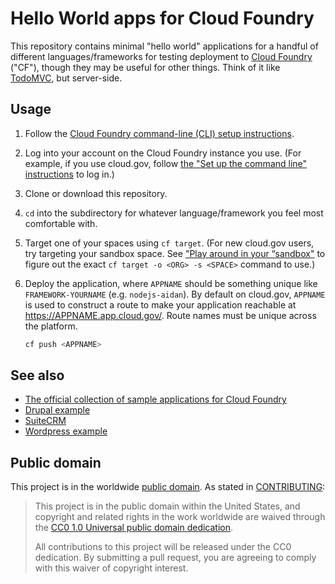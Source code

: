 # Hello World apps for Cloud Foundry

This repository contains minimal "hello world" applications for a handful of different languages/frameworks for testing deployment to [Cloud Foundry](http://www.cloudfoundry.org/) ("CF"), though they may be useful for other things. Think of it like [TodoMVC](http://todomvc.com/), but server-side.

## Usage

1. Follow the [Cloud Foundry command-line (CLI) setup instructions](https://docs.cloudfoundry.org/cf-cli/install-go-cli.html).
1. Log into your account on the Cloud Foundry instance you use. (For example, if you use cloud.gov, follow [the "Set up the command line" instructions](https://cloud.gov/docs/getting-started/setup/#set-up-the-command-line) to log in.)
1. Clone or download this repository.
1. `cd` into the subdirectory for whatever language/framework you feel most comfortable with.
1. Target one of your spaces using `cf target`. (For new cloud.gov users, try targeting your sandbox space. See ["Play around in your “sandbox"](https://cloud.gov/docs/getting-started/setup/#play-around-in-your-sandbox) to figure out the exact `cf target -o <ORG> -s <SPACE>` command to use.)
1. Deploy the application, where `APPNAME` should be something unique like `FRAMEWORK-YOURNAME` (e.g. `nodejs-aidan`). By default on cloud.gov, `APPNAME` is used to construct a route to make your application reachable at https://APPNAME.app.cloud.gov/. Route names must be unique across the platform.


    ```bash
    cf push <APPNAME>
    ```

## See also

* [The official collection of sample applications for Cloud Foundry](https://github.com/cloudfoundry-samples)
* [Drupal example](https://github.com/18F/cf-ex-drupal)
* [SuiteCRM](https://github.com/18F/cf-example-suitecrm)
* [Wordpress example](https://github.com/18F/cf-ex-wordpress)

## Public domain

This project is in the worldwide [public domain](LICENSE.md). As stated in [CONTRIBUTING](CONTRIBUTING.md):

> This project is in the public domain within the United States, and copyright and related rights in the work worldwide are waived through the [CC0 1.0 Universal public domain dedication](https://creativecommons.org/publicdomain/zero/1.0/).
>
>All contributions to this project will be released under the CC0
>dedication. By submitting a pull request, you are agreeing to comply
>with this waiver of copyright interest.
